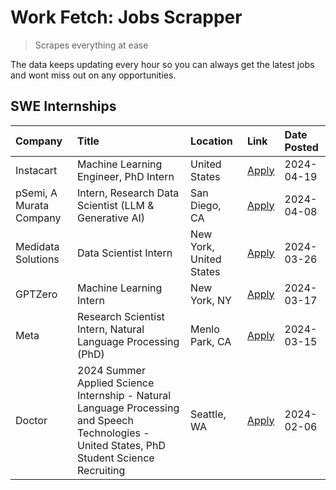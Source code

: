 # Work Fetch: Jobs Scrapper
> Scrapes everything at ease

The data keeps updating every hour so you can always get the latest jobs and wont miss out on any opportunities.

## SWE Internships
<!--START_SECTION:workfetch-->
| Company                 | Title                                                                                                                                        | Location                | Link                                                                                                                                                                                                                                                                                                                                                  | Date Posted   |
|:------------------------|:---------------------------------------------------------------------------------------------------------------------------------------------|:------------------------|:------------------------------------------------------------------------------------------------------------------------------------------------------------------------------------------------------------------------------------------------------------------------------------------------------------------------------------------------------|:--------------|
| Instacart               | Machine Learning Engineer, PhD Intern                                                                                                        | United States           | [Apply](https://www.linkedin.com/jobs/view/machine-learning-engineer-phd-intern-at-instacart-3901991739?position=2&pageNum=0&refId=Q5B4GalUqEwa2VA%2BmFrD7A%3D%3D&trackingId=sf%2FEBcbWQwtUWepKhXGEAw%3D%3D&trk=public_jobs_jserp-result_search-card)                                                                                                 | 2024-04-19    |
| pSemi, A Murata Company | Intern, Research Data Scientist (LLM & Generative AI)                                                                                        | San Diego, CA           | [Apply](https://www.linkedin.com/jobs/view/intern-research-data-scientist-llm-generative-ai-at-psemi-a-murata-company-3887074168?position=3&pageNum=0&refId=Q5B4GalUqEwa2VA%2BmFrD7A%3D%3D&trackingId=Ea1%2FTjG27QHWeFy305RFeA%3D%3D&trk=public_jobs_jserp-result_search-card)                                                                        | 2024-04-08    |
| Medidata Solutions      | Data Scientist Intern                                                                                                                        | New York, United States | [Apply](https://www.linkedin.com/jobs/view/data-scientist-intern-at-medidata-solutions-3810253704?position=7&pageNum=0&refId=Q5B4GalUqEwa2VA%2BmFrD7A%3D%3D&trackingId=n7Qiy1Rg2SCUEREPAWfF1g%3D%3D&trk=public_jobs_jserp-result_search-card)                                                                                                         | 2024-03-26    |
| GPTZero                 | Machine Learning Intern                                                                                                                      | New York, NY            | [Apply](https://www.linkedin.com/jobs/view/machine-learning-intern-at-gptzero-3860723963?position=6&pageNum=0&refId=Q5B4GalUqEwa2VA%2BmFrD7A%3D%3D&trackingId=Gkan09n3spfTfRWZXppsWA%3D%3D&trk=public_jobs_jserp-result_search-card)                                                                                                                  | 2024-03-17    |
| Meta                    | Research Scientist Intern, Natural Language Processing (PhD)                                                                                 | Menlo Park, CA          | [Apply](https://www.linkedin.com/jobs/view/research-scientist-intern-natural-language-processing-phd-at-meta-3858718375?position=8&pageNum=0&refId=Q5B4GalUqEwa2VA%2BmFrD7A%3D%3D&trackingId=3wusdcNGCieBFOCo9BBiJA%3D%3D&trk=public_jobs_jserp-result_search-card)                                                                                   | 2024-03-15    |
| Doctor                  | 2024 Summer Applied Science Internship - Natural Language Processing and Speech Technologies - United States, PhD Student Science Recruiting | Seattle, WA             | [Apply](https://www.linkedin.com/jobs/view/2024-summer-applied-science-internship-natural-language-processing-and-speech-technologies-united-states-phd-student-science-recruiting-at-doctor-3819405754?position=9&pageNum=0&refId=Q5B4GalUqEwa2VA%2BmFrD7A%3D%3D&trackingId=ay5NJqEUkZtf1Iycj%2Fap5A%3D%3D&trk=public_jobs_jserp-result_search-card) | 2024-02-06    |
<!--END_SECTION:workfetch-->
